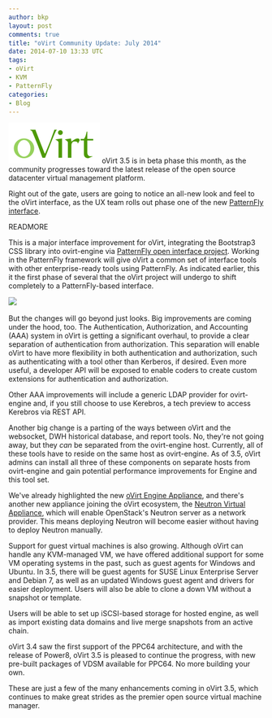 ```yaml
---
author: bkp
layout: post
comments: true
title: "oVirt Community Update: July 2014"
date: 2014-07-10 13:33 UTC
tags:
- oVirt
- KVM
- PatternFly
categories:
- Blog
---
```

![](/images/blog/oVirt-logo.png)
oVirt 3.5 is in beta phase this month, as the community progresses toward the latest release of the open source datacenter virtual management platform.

Right out of the gate, users are going to notice an all-new look and feel to the oVirt interface, as the UX  team rolls out phase one of the new [PatternFly interface](http://www.ovirt.org/Features/NewLookAndFeelPatternFlyPhase1).

READMORE

This is a major interface improvement for oVirt, integrating the Bootstrap3 CSS library into ovirt-engine via [PatternFly open interface project](https://www.patternfly.org/). Working in the PatternFly framework will give oVirt a common set of interface tools with other enterprise-ready tools using PatternFly. As indicated earlier, this it the first phase of several that the oVirt project will undergo to shift completely to a PatternFly-based interface.

![](/images/http://www.ovirt.org/images/f/f7/OVirt-LAF-Admin-Banner-Only.png)

But the changes will go beyond just looks. Big improvements are coming under the hood, too. The Authentication, Authorization, and Accounting (AAA) system in oVirt is getting a significant overhaul, to provide a clear separation of authentication from authorization. This separation will enable oVirt to have more flexibility in both authentication and authorization, such as authenticating with a tool other than Kerberos, if desired. Even more useful, a developer API will be exposed to enable coders to create custom extensions for authentication and authorization.

Other AAA improvements will include a generic LDAP provider for ovirt-engine and, if you still choose to use Kerebros, a tech preview to access Kerebros via REST API.

Another big change is a parting of the ways between oVirt and the websocket, DWH historical database, and report tools. No, they're not going away, but they *can* be separated from the ovirt-engine host. Currently, all of these tools have to reside on the same host as ovirt-engine. As of 3.5, oVirt admins can install all three of these components on separate hosts from ovirt-engine and gain potential performance improvements for Engine and this tool set.

We've already highlighted the new [oVirt Engine Appliance](/blog/2014/06/simplify-vm-management-with-appliances/), and there's another new appliance joining the oVirt ecosystem, the [Neutron Virtual Appliance](http://www.ovirt.org/Features/NeutronVirtualAppliance), which will enable OpenStack's Neutron server as a network provider. This means deploying Neutron will become easier without having to deploy Neutron manually.

Support for guest virtual machines is also growing. Although oVirt can handle any KVM-managed VM, we have offered additional support for some VM operating systems in the past, such as guest agents for Windows and Ubuntu. In 3.5, there will be guest agents for SUSE Linux Enterprise Server and Debian 7, as well as an updated Windows guest agent and drivers for easier deployment. Users will also be able to clone a down VM without a snapshot or template.

Users will be able to set up iSCSI-based storage for hosted engine, as well as import existing data domains and live merge snapshots from an active chain.

oVirt 3.4 saw the first support of the PPC64 architecture, and with the release of Power8, oVirt 3.5 is pleased to continue the progress, with new pre-built packages of VDSM available for PPC64. No more building your own.

These are just a few of the many enhancements coming in oVirt 3.5, which continues to make great strides as the premier open source virtual machine manager. 
